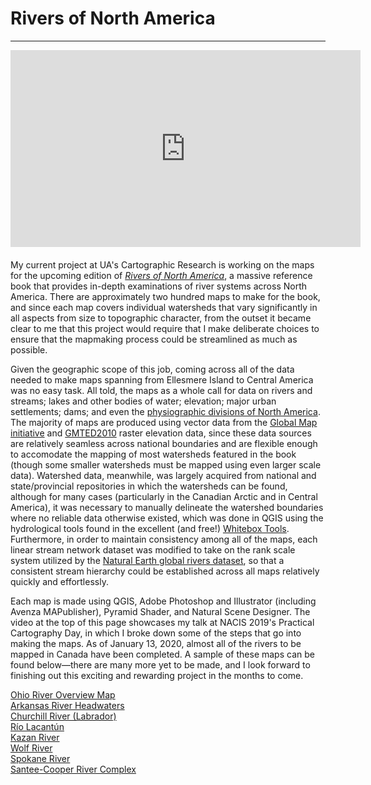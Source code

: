 # Rivers of North America
---

<iframe width="560" height="315" style="float:left; margin-right:30px; margin-bottom:20px" src="https://www.youtube.com/embed/u56yE70svqI" frameborder="0" allow="accelerometer; autoplay; encrypted-media; gyroscope; picture-in-picture" allowfullscreen></iframe>

My current project at UA's Cartographic Research is working on the maps for the upcoming edition of [*Rivers of North America*](https://www.amazon.com/Rivers-North-America-Arthur-Benke/dp/0120882531), a massive reference book that provides in-depth examinations of river systems across North America. There are approximately two hundred maps to make for the book, and since each map covers individual watersheds that vary significantly in all aspects from size to topographic character, from the outset it became clear to me that this project would require that I make deliberate choices to ensure that the mapmaking process could be streamlined as much as possible.

Given the geographic scope of this job, coming across all of the data needed to make maps spanning from Ellesmere Island to Central America was no easy task. All told, the maps as a whole call for data on rivers and streams; lakes and other bodies of water; elevation; major urban settlements; dams; and even the [physiographic divisions of North America](../na_physioregions). The majority of maps are produced using vector data from the [Global Map initiative](https://globalmaps.github.io/) and [GMTED2010](https://www.usgs.gov/land-resources/eros/coastal-changes-and-impacts/gmted2010?qt-science_support_page_related_con=0#qt-science_support_page_related_con) raster elevation data, since these data sources are relatively seamless across national boundaries and are flexible enough to accomodate the mapping of most watersheds featured in the book (though some smaller watersheds must be mapped using even larger scale data). Watershed data, meanwhile, was largely acquired from national and state/provincial repositories in which the watersheds can be found, although for many cases (particularly in the Canadian Arctic and in Central America), it was necessary to manually delineate the watershed boundaries where no reliable data otherwise existed, which was done in QGIS using the hydrological tools found in the excellent (and free!) [Whitebox Tools](https://jblindsay.github.io/ghrg/WhiteboxTools/index.html). Furthermore, in order to maintain consistency among all of the maps, each linear stream network dataset was modified to take on the rank scale system utilized by the [Natural Earth global rivers dataset](https://www.naturalearthdata.com/downloads/10m-physical-vectors/10m-rivers-lake-centerlines/), so that a consistent stream hierarchy could be established across all maps relatively quickly and effortlessly.

Each map is made using QGIS, Adobe Photoshop and Illustrator (including Avenza MAPublisher), Pyramid Shader, and Natural Scene Designer. The video at the top of this page showcases my talk at NACIS 2019's Practical Cartography Day, in which I broke down some of the steps that go into making the maps. As of January 13, 2020, almost all of the rivers to be mapped in Canada have been completed. A sample of these maps can be found below—there are many more yet to be made, and I look forward to finishing out this exciting and rewarding project in the months to come.

<div class="feature_multi">
	<div class="entry">
		<a href="../../img/RoNA_Ohio.jpg"><img class="thumb" src="../../img/RoNA_Ohio.jpg" alt=""></a>
		<div class="thumb_label">
			<div class="label_text"><a href="../../img/RoNA_Ohio.jpg">Ohio River Overview Map</a></div>
		</div>
	</div>
	<div class="entry">
		<a href="../../img/RoNA_Arkansas.jpg"><img class="thumb" src="../../img/RoNA_Arkansas.jpg" alt=""></a>
		<div class="thumb_label">
			<div class="label_text"><a href="../../img/RoNA_Arkansas.jpg">Arkansas River Headwaters</a></div>
		</div>
	</div>
	<div class="entry">
		<a href="../../img/RoNA_Churchill.jpg"><img class="thumb" src="../../img/RoNA_Churchill.jpg" alt=""></a>
		<div class="thumb_label">
			<div class="label_text"><a href="img/RoNA_Churchill.jpg">Churchill River (Labrador)</a></div>
		</div>
	</div>
	<div class="entry">
		<a href="../../img/RoNA_Lacantún.jpg"><img class="thumb" src="../../img/RoNA_Lacantún.jpg" alt=""></a>
		<div class="thumb_label">
			<div class="label_text"><a href="../../img/RoNA_Lacantún.jpg">Río Lacantún</a></div>
		</div>
	</div>
	<div class="entry">
		<a href="../../img/RoNA_Kazan.jpg"><img class="thumb" src="../../img/RoNA_Kazan.jpg" alt=""></a>
		<div class="thumb_label">
			<div class="label_text"><a href="../../img/RoNA_Kazan.jpg">Kazan River</a></div>
		</div>
	</div>
	<div class="entry">
		<a href="../../img/RoNA_Wolf.jpg"><img class="thumb" src="../../img/RoNA_Wolf.jpg" alt=""></a>
		<div class="thumb_label">
			<div class="label_text"><a href="../../img/RoNA_Wolf.jpg">Wolf River</a></div>
		</div>
	</div>
	<div class="entry">
		<a href="../../img/RoNA_Spokane.jpg"><img class="thumb" src="../../img/RoNA_Spokane.jpg" alt=""></a>
		<div class="thumb_label">
			<div class="label_text"><a href="../../img/RoNA_Spokane.jpg">Spokane River</a></div>
		</div>
	</div>
	<div class="entry">
		<a href="../../img/RoNA_Santee-Cooper.jpg"><img class="thumb" src="../../img/RoNA_Santee-Cooper.jpg" alt=""></a>
		<div class="thumb_label">
			<div class="label_text"><a href="../../img/RoNA_Santee-Cooper.jpg">Santee-Cooper River Complex</a></div>
		</div>
	</div>
</div>